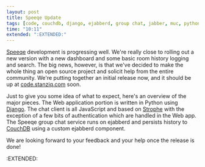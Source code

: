 ```yaml
---
layout: post
title: Speeqe Update
tags: [code, couchdb, django, ejabberd, group chat, jabber, muc, python, speeqe, xmpp]
time: "10:11"
extended: ":EXTENDED:"
---
```


[Speeqe](http://www.speeqe.com) development is progressing well.  We're really close to rolling out a new version with a new dashboard and some basic room history logging and search.  The big news, however, is that we've decided to make the whole thing an open source project and solicit help from the entire community.  We're putting together an initial release now, and it should be up at [code.stanziq.com](http://code.stanziq.com) soon.

Just to give you some idea of what to expect, here's an overview of the major pieces.  The Web application portion is written in Python using [Django](http://www.djangoproject.com).  The chat client is all JavaScript and based on [Strophe](http://code.stanziq.com/strophe) with the exception of a few bits of authentication which are handled in the Web app.  The Speeqe group chat service runs on ejabberd and persists history to [CouchDB](http://couchdb.org/) using a custom ejabberd component.

We are looking forward to your feedback and your help once the release is done!

:EXTENDED:


